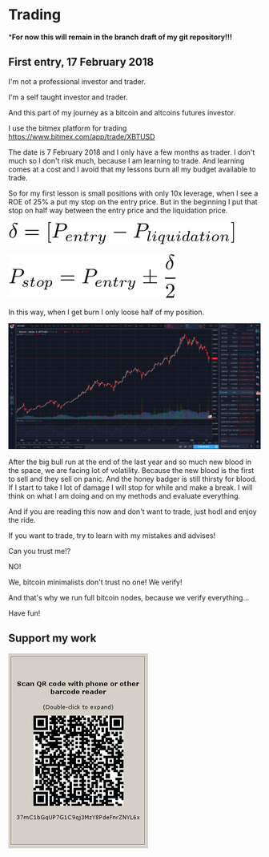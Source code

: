 # Trading

***For now this will remain in  the branch draft of my git repository!!!**

## First entry, 17 February 2018

I'm not a professional investor and trader. 

I'm a self taught investor and trader. 

And this part of my journey as a bitcoin and altcoins futures investor.

I use the bitmex platform for trading https://www.bitmex.com/app/trade/XBTUSD

The date is 7 February 2018 and I only have a few months as trader. I don't much so I don't risk much, because I am learning to trade. And learning comes at a cost and I avoid that my lessons burn all my budget available to trade.

So for my first lesson is small positions with only 10x leverage, when I see a ROE of 25% a put my stop on the entry price. But in the beginning I put that stop on half way between the entry price and the liquidation price. 


![alt text](https://github.com/InserirAquiNome/crypto/blob/master/static/image/trading1.png "Logo Title Text 1")

![alt text](https://github.com/InserirAquiNome/crypto/blob/master/static/image/trading2.png "Logo Title Text 1")

In this way, when I get burn I only loose half of my position. 

![alt text](https://github.com/InserirAquiNome/crypto/blob/master/static/image/trading3.png "Logo Title Text 1")

After the big bull run at the end of the last year and so much new blood in the space, we are facing lot of volatility. Because the new blood is the first to sell and they sell on panic. And the honey badger is still thirsty for blood. If I start to take I lot of damage I will stop for while and make a break. I will think on what I am doing and on my methods and evaluate everything. 

And if you are reading this now and don't want to trade, just hodl and enjoy the ride.

If you want to trade, try to learn with my mistakes and advises!

Can you trust me!?

NO!

We, bitcoin minimalists don't trust no one! We verify!

And that's why we run full bitcoin nodes, because we verify everything...

Have fun!


## Support my work

![alt text](https://github.com/InserirAquiNome/crypto/blob/master/static/image/donate.png "Logo Title Text 1")
